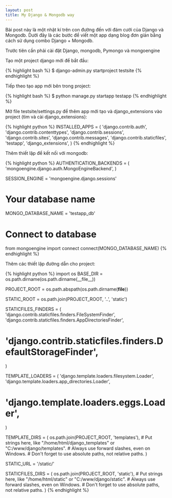 ```yaml
---
layout: post
title: My Django & Mongodb way
---
```


<p>Bài post này là một nhật kí trên con đường đến với đám cưới của Django và Mongodb. Dưới đây là các bước để viết một app dạng blog đơn giản bằng cách sử dụng combo Django + Mongodb.</p>
<p>Trước tiên cần phải cài đặt Django, mongodb, Pymongo và mongoengine</p>
<p>Tạo một project django mới để bắt đầu:</p>
{% highlight bash %}
$ django-admin.py startproject testsite
{% endhighlight %}
<p>Tiếp theo tạo app mới bên trong project:</p>
{% highlight bash %}
$ python manage.py startapp testapp
{% endhighlight %}
<p>Mở file testsite/settings.py để thêm app mới tạo và django_extensions vào project (tìm và cài django_extensions):</p>
{% highlight python %}
INSTALLED_APPS = (
    'django.contrib.auth',
    'django.contrib.contenttypes',
    'django.contrib.sessions',
    'django.contrib.sites',
    'django.contrib.messages',
    'django.contrib.staticfiles',
    'testapp',
    'django_extensions',
)
{% endhighlight %}
<p>Thêm thiết lập để kết nối với mongodb:</p>
{% highlight python %}
AUTHENTICATION_BACKENDS = (
    'mongoengine.django.auth.MongoEngineBackend',
)

SESSION_ENGINE = 'mongoengine.django.sessions'
# Your database name
MONGO_DATABASE_NAME = 'testapp_db'
# Connect to database
from mongoengine import connect
connect(MONGO_DATABASE_NAME)
{% endhighlight %}
<p>Thêm các thiết lập đường dẫn cho project:</p>
{% highlight python %}
import os
BASE_DIR = os.path.dirname(os.path.dirname(__file__))

PROJECT_ROOT = os.path.abspath(os.path.dirname(__file__))

STATIC_ROOT = os.path.join(PROJECT_ROOT, '..', 'static')

STATICFILES_FINDERS = (
    'django.contrib.staticfiles.finders.FileSystemFinder',
    'django.contrib.staticfiles.finders.AppDirectoriesFinder',
#    'django.contrib.staticfiles.finders.DefaultStorageFinder',
)

TEMPLATE_LOADERS = (
    'django.template.loaders.filesystem.Loader',
    'django.template.loaders.app_directories.Loader',
#     'django.template.loaders.eggs.Loader',
)

TEMPLATE_DIRS = (
    os.path.join(PROJECT_ROOT, 'templates'),
    # Put strings here, like "/home/html/django_templates" or "C:/www/django/templates".
    # Always use forward slashes, even on Windows.
    # Don't forget to use absolute paths, not relative paths.
)

STATIC_URL = '/static/'

STATICFILES_DIRS = (
    os.path.join(PROJECT_ROOT, 'static'),
    # Put strings here, like "/home/html/static" or "C:/www/django/static".
    # Always use forward slashes, even on Windows.
    # Don't forget to use absolute paths, not relative paths.
)
{% endhighlight %}
